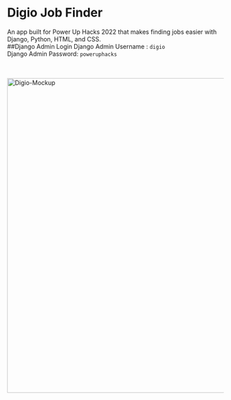 # Digio Job Finder
An app built for Power Up Hacks 2022 that makes finding jobs easier with Django, Python, HTML, and CSS.
<br>
##Django Admin Login
Django Admin Username : ```digio```
<br>
Django Admin Password: ```poweruphacks```

<br>
<br>
<img alt="Digio-Mockup" width="730" src="https://i.ibb.co/cY521V9/digio-mockup.jpg">
